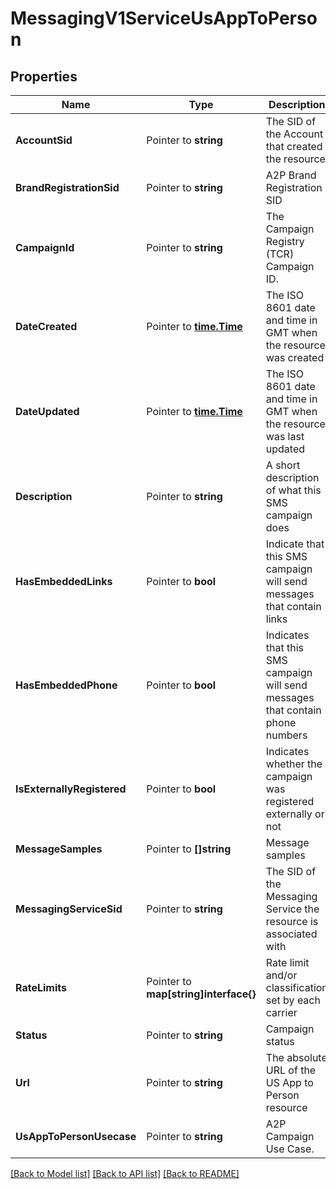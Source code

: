 # MessagingV1ServiceUsAppToPerson

## Properties

Name | Type | Description | Notes
------------ | ------------- | ------------- | -------------
**AccountSid** | Pointer to **string** | The SID of the Account that created the resource |
**BrandRegistrationSid** | Pointer to **string** | A2P Brand Registration SID |
**CampaignId** | Pointer to **string** | The Campaign Registry (TCR) Campaign ID. |
**DateCreated** | Pointer to [**time.Time**](time.Time.md) | The ISO 8601 date and time in GMT when the resource was created |
**DateUpdated** | Pointer to [**time.Time**](time.Time.md) | The ISO 8601 date and time in GMT when the resource was last updated |
**Description** | Pointer to **string** | A short description of what this SMS campaign does |
**HasEmbeddedLinks** | Pointer to **bool** | Indicate that this SMS campaign will send messages that contain links |
**HasEmbeddedPhone** | Pointer to **bool** | Indicates that this SMS campaign will send messages that contain phone numbers |
**IsExternallyRegistered** | Pointer to **bool** | Indicates whether the campaign was registered externally or not |
**MessageSamples** | Pointer to **[]string** | Message samples |
**MessagingServiceSid** | Pointer to **string** | The SID of the Messaging Service the resource is associated with |
**RateLimits** | Pointer to **map[string]interface{}** | Rate limit and/or classification set by each carrier |
**Status** | Pointer to **string** | Campaign status |
**Url** | Pointer to **string** | The absolute URL of the US App to Person resource |
**UsAppToPersonUsecase** | Pointer to **string** | A2P Campaign Use Case. |

[[Back to Model list]](../README.md#documentation-for-models) [[Back to API list]](../README.md#documentation-for-api-endpoints) [[Back to README]](../README.md)


